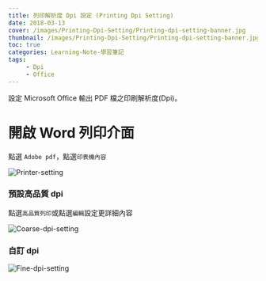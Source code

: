 ```yaml
---
title: 列印解析度 Dpi 設定 (Printing Dpi Setting)
date: 2018-03-13
cover: /images/Printing-Dpi-Setting/Printing-dpi-setting-banner.jpg
thumbnail: /images/Printing-Dpi-Setting/Printing-dpi-setting-banner.jpg
toc: true
categories: Learning-Note-學習筆記
tags:
     - Dpi
     - Office
---
```


設定 Microsoft Office 輸出 PDF 檔之印刷解析度(Dpi)。

<!-- more -->

# 開啟 Word 列印介面

點選 `Adobe pdf`，點選`印表機內容`

![Printer-setting](/images/Printing-Dpi-Setting/Printer-setting.png)

### 預設高品質 dpi

點選`高品質列印`或點選`編輯`設定更詳細內容

![Coarse-dpi-setting](/images/Printing-Dpi-Setting/Coarse-dpi-setting.png)

### 自訂 dpi

![Fine-dpi-setting](/images/Printing-Dpi-Setting/Fine-dpi-setting.png)
